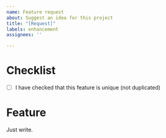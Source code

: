 ```yaml
---
name: Feature request
about: Suggest an idea for this project
title: "[Request]"
labels: enhancement
assignees: ''

---
```


# Checklist
- [ ]  I have checked that this feature is unique (not duplicated)
# Feature
Just write.
